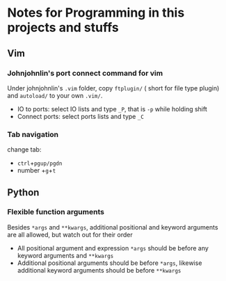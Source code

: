 # Notes for Programming in this projects and stuffs
## Vim
### Johnjohnlin's port connect command for vim
Under johnjohnlin's `.vim` folder, copy `ftplugin/` ( short for file type plugin) and `autoload/` to your own `.vim/`.
* IO to ports: select IO lists and type `_P`, that is `-p` while holding shift
* Connect ports: select ports lists and type `_C`
### Tab navigation
change tab:
* `ctrl`+`pgup/pgdn` 
* number +`g`+`t`
## Python
### Flexible function arguments
Besides `*args` and `**kwargs`, additional positional and keyword arguments are all allowed, but watch out for their order
* All positional argument and expression `*args` should be before any keyword arguments and `**kwargs`
* Additional positional arguments should be before `*args`, likewise additional keyword arguments should be before `**kwargs`

